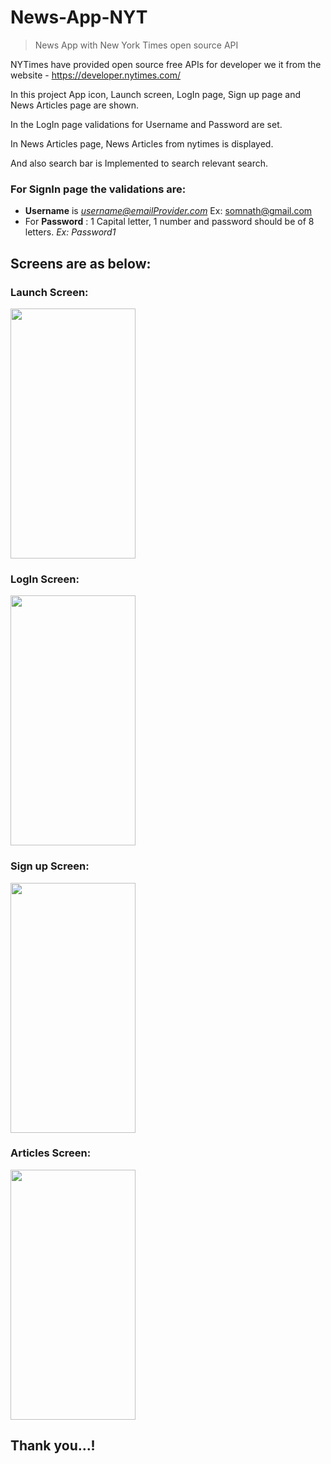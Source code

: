 # News-App-NYT
> News App with New York Times open source API

NYTimes have provided open source free APIs for developer we it from the website - https://developer.nytimes.com/

In this project App icon, Launch screen, LogIn page, Sign up page and News Articles page are shown.

In the LogIn page validations for Username and Password are set.

In News Articles page, News Articles from nytimes is displayed.

And also search bar is Implemented to search relevant search.

### For SignIn page the validations are:

- **Username** is  *username@emailProvider.com*   Ex: somnath@gmail.com
- For **Password** : 1 Capital letter, 1 number and password should be of 8 letters. *Ex: Password1*

## Screens are as below: 

### Launch Screen:

<img src="https://user-images.githubusercontent.com/88436267/180456729-cc3e4f11-d88a-4869-ba1c-79a3bf817eb0.png" width="200" height="400">


### LogIn Screen:

<img src="https://user-images.githubusercontent.com/88436267/180457273-f47d5f65-a582-4a43-982e-c1065ae0d077.png" width="200" height="400"> 

### Sign up Screen:

<img src="https://user-images.githubusercontent.com/88436267/180457598-bc7b8017-2d11-436a-a297-e6532010bcec.png" width="200" height="400">

### Articles Screen:

<img src="https://user-images.githubusercontent.com/88436267/180458129-be968af7-ee41-4dd0-9cb3-060e027313be.png" width="200" height="400">

## Thank you...!
